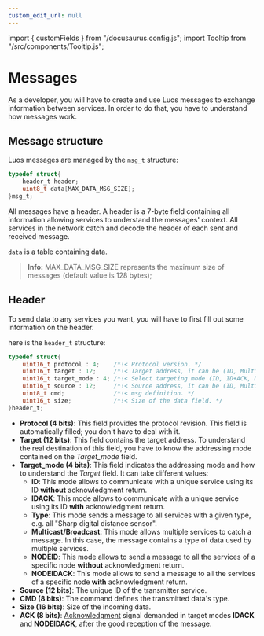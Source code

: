 ```yaml
---
custom_edit_url: null
---
```


import { customFields } from "/docusaurus.config.js";
import Tooltip from "/src/components/Tooltip.js";

# Messages

As a developer, you will have to create and use Luos messages to exchange information between <Tooltip def={customFields.service_def}>services</Tooltip>. In order to do that, you have to understand how messages work.

## Message structure

Luos messages are managed by the `msg_t` structure:

```c
typedef struct{
    header_t header;
    uint8_t data[MAX_DATA_MSG_SIZE];
}msg_t;
```

All messages have a header. A header is a 7-byte field containing all information allowing services to understand the messages' context. All services in the network catch and decode the header of each sent and received message.

`data` is a table containing data.

> **Info:** MAX_DATA_MSG_SIZE represents the maximum size of messages (default value is 128 bytes);

## Header

To send data to any services you want, you will have to first fill out some information on the header.

here is the `header_t` structure:

```c
typedef struct{
    uint16_t protocol : 4;    /*!< Protocol version. */
    uint16_t target : 12;     /*!< Target address, it can be (ID, Multicast/Broadcast, Type). */
    uint16_t target_mode : 4; /*!< Select targeting mode (ID, ID+ACK, Multicast/Broadcast, Type). */
    uint16_t source : 12;     /*!< Source address, it can be (ID, Multicast/Broadcast, Type). */
    uint8_t cmd;              /*!< msg definition. */
    uint16_t size;            /*!< Size of the data field. */
}header_t;
```

- **Protocol (4 bits)**: This field provides the protocol revision. This field is automatically filled; you don't have to deal with it.
- **Target (12 bits)**: This field contains the target address. To understand the real destination of this field, you have to know the addressing mode contained on the _Target_mode_ field.
- **Target_mode (4 bits)**: This field indicates the addressing mode and how to understand the _Target_ field. It can take different values:
  - **ID**: This mode allows to communicate with a unique service using its ID **without** acknowledgment return.
  - **IDACK**: This mode allows to communicate with a unique service using its ID **with** acknowledgment return.
  - **Type**: This mode sends a message to all services with a given type, e.g. all "Sharp digital distance sensor".
  - **Multicast/Broadcast**: This mode allows multiple services to catch a message. In this case, the message contains a type of data used by multiple services.
  - **NODEID**: This mode allows to send a message to all the services of a specific node **without** acknowledgment return.
  - **NODEIDACK**: This mode allows to send a message to all the services of a specific node **with** acknowledgment return.
- **Source (12 bits)**: The unique ID of the transmitter service.
- **CMD (8 bits)**: The command defines the transmitted data's type.
- **Size (16 bits)**: Size of the incoming data.
- **ACK (8 bits)**: [Acknowledgment](/tools/monitoring.md) signal demanded in target modes **IDACK** and **NODEIDACK**, after the good reception of the message.
